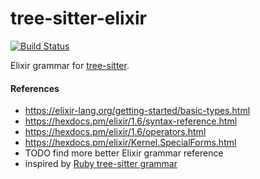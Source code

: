 tree-sitter-elixir
================

[![Build Status](https://travis-ci.org/jlgeering/tree-sitter-elixir.svg?branch=master)](https://travis-ci.org/jlgeering/tree-sitter-elixir)

Elixir grammar for [tree-sitter](https://github.com/tree-sitter/tree-sitter).

#### References

* https://elixir-lang.org/getting-started/basic-types.html
* https://hexdocs.pm/elixir/1.6/syntax-reference.html
* https://hexdocs.pm/elixir/1.6/operators.html
* https://hexdocs.pm/elixir/Kernel.SpecialForms.html
* TODO find more better Elixir grammar reference
* inspired by [Ruby tree-sitter grammar](https://github.com/tree-sitter/tree-sitter-ruby)
